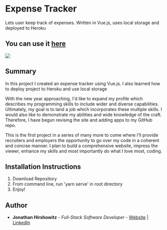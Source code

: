 # Expense Tracker

Lets user keep track of expenses. Written in Vue.js, uses local storage and deployed to Heroku

## You can use it [here](http://yw-expense-tracker.herokuapp.com/)

<image src="assets/expense_tracker_snapshot.bmp">

## Summary

In this project I created an expense tracker using Vue.js. I also learned how to deploy project to Heroku and use local storage

With the new year approaching, I'd like to expand my profile which describes my programming skills to include wider and diverse capabilities. Ultimately, my goal is to land a job which incorporates these multiple skills. I would also like to demonstrate my abilities and wide knowledge of the craft. 
Therefore, I have begun revising the site and adding apps to my GitHub repo. 

This is the first project in a series of many more to come where I'll provide recruiters and employers the opportunity to go over my code in a coherent and concise manner. I plan to build a comprehensive website, impress the viewer, enhance my skills and most importantly do what I love most, coding. 

##  Installation Instructions

1. Download Repository
2. From command line, run 'yarn serve' in root directory
3. Enjoy!

## Author

* **Jonathan Hirshowitz** - *Full-Stack Software Developer* - [Website](https://jonathan-hirshowitz-portfolio.firebaseapp.com/) | [LinkedIn](https://www.linkedin.com/in/jonathan-hirshowitz/)